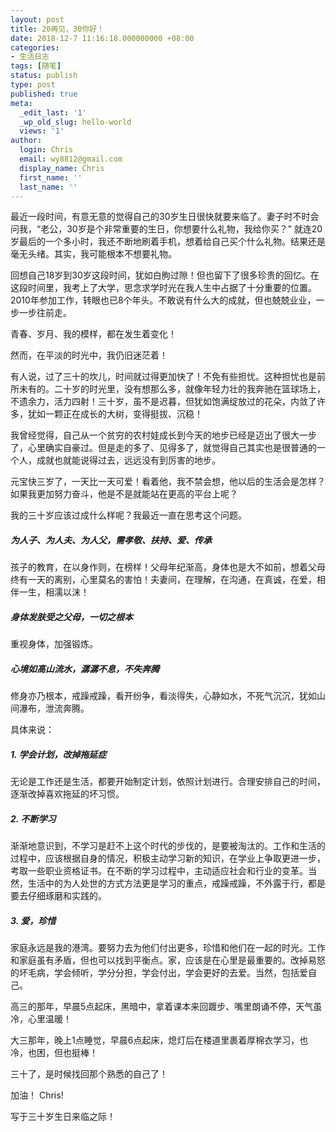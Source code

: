 ```yaml
---
layout: post
title: 20再见，30你好！
date: 2018-12-7 11:16:18.000000000 +08:00
categories:
- 生活日志
tags: [随笔]
status: publish
type: post
published: true
meta:
  _edit_last: '1'
  _wp_old_slug: hello-world
  views: '1'
author:
  login: Chris
  email: wy8812@gmail.com
  display_name: Chris
  first_name: ''
  last_name: ''
---
```


<!-- more -->

最近一段时间，有意无意的觉得自己的30岁生日很快就要来临了。妻子时不时会问我，“老公，30岁是个非常重要的生日，你想要什么礼物，我给你买？” 就连20岁最后的一个多小时，我还不断地刷着手机，想着给自己买个什么礼物。结果还是毫无头绪。其实，我可能根本不想要礼物。

回想自己18岁到30岁这段时间，犹如白朐过隙！但也留下了很多珍贵的回忆。在这段时间里，我考上了大学，思念求学时光在我人生中占据了十分重要的位置。2010年参加工作，转眼也已8个年头。不敢说有什么大的成就，但也兢兢业业，一步一步往前走。

青春、岁月、我的模样，都在发生着变化！

然而，在平淡的时光中，我仍旧迷茫着！

有人说，过了三十的坎儿，时间就过得更加快了！不免有些担忧。这种担忧也是前所未有的。二十岁的时光里，没有想那么多，就像年轻力壮的我奔驰在篮球场上，不遗余力，活力四射！三十岁，虽不是迟暮，但犹如饱满绽放过的花朵，内敛了许多，犹如一颗正在成长的大树，变得挺拔、沉稳！

我曾经觉得，自己从一个贫穷的农村娃成长到今天的地步已经是迈出了很大一步了，心里确实自豪过。但是走的多了、见得多了，就觉得自己其实也是很普通的一个人，成就也就能说得过去，远远没有到厉害的地步。

元宝快三岁了，一天比一天可爱！看着他，我不禁会想，他以后的生活会是怎样？如果我更加努力奋斗，他是不是就能站在更高的平台上呢？

我的三十岁应该过成什么样呢？我最近一直在思考这个问题。

##### 为人子、为人夫、为人父，需孝敬、扶持、爱、传承

孩子的教育，在以身作则，在榜样！父母年纪渐高，身体也是大不如前，想着父母终有一天的离别，心里莫名的害怕！夫妻间，在理解，在沟通，在真诚，在爱，相伴一生，相濡以沫！

##### 身体发肤受之父母，一切之根本

重视身体，加强锻炼。

##### 心境如高山流水，潺潺不息，不失奔腾

修身亦乃根本，戒躁戒躁，看开纷争，看淡得失，心静如水，不死气沉沉，犹如山间瀑布，泄流奔腾。

具体来说：

##### 1. 学会计划，改掉拖延症

无论是工作还是生活，都要开始制定计划，依照计划进行。合理安排自己的时间，逐渐改掉喜欢拖延的坏习惯。

##### 2. 不断学习

渐渐地意识到，不学习是赶不上这个时代的步伐的，是要被淘汰的。工作和生活的过程中，应该根据自身的情况，积极主动学习新的知识，在学业上争取更进一步，考取一些职业资格证书。在不断的学习过程中，主动适应社会和行业的变革。当然，生活中的为人处世的方式方法更是学习的重点，戒躁戒躁，不外露于行，都是要去仔细琢磨和实践的。

##### 3. 爱，珍惜

家庭永远是我的港湾。要努力去为他们付出更多，珍惜和他们在一起的时光。工作和家庭虽有矛盾，但也可以找到平衡点。家，应该是在心里是最重要的。改掉易怒的坏毛病，学会倾听，学分分担，学会付出，学会更好的去爱。当然，包括爱自己。

高三的那年，早晨5点起床，黑暗中，拿着课本来回踱步、嘴里朗诵不停，天气虽冷，心里温暖！

大三那年，晚上1点睡觉，早晨6点起床，熄灯后在楼道里裹着厚棉衣学习，也冷，也困，但也挺棒！

三十了，是时候找回那个熟悉的自己了！

加油！ Chris!


写于三十岁生日来临之际！
